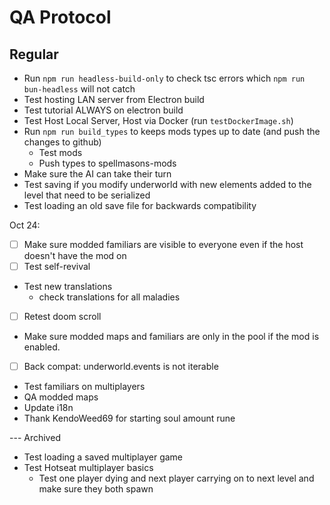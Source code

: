 # QA Protocol
## Regular
- Run `npm run headless-build-only` to check tsc errors which `npm run bun-headless` will not catch
- Test hosting LAN server from Electron build
- Test tutorial ALWAYS on electron build
- Test Host Local Server, Host via Docker (run `testDockerImage.sh`)
- Run `npm run build_types` to keeps mods types up to date (and push the changes to github)
    - Test mods
    - Push types to spellmasons-mods
- Make sure the AI can take their turn
- Test saving if you modify underworld with new elements added to the level that need to be serialized
- Test loading an old save file for backwards compatibility

Oct 24:
- [ ] Make sure modded familiars are visible to everyone even if the host doesn't have the mod on
- [ ] Test self-revival
- Test new translations
    - check translations for all maladies
- [ ] Retest doom scroll
- Make sure modded maps and familiars are only in the pool if the mod is enabled.
- [ ] Back compat: underworld.events is not iterable
- Test familiars on multiplayers
- QA modded maps
- Update i18n
- Thank KendoWeed69 for starting soul amount rune

--- Archived
- Test loading a saved multiplayer game
- Test Hotseat multiplayer basics
    - Test one player dying and next player carrying on to next level and make sure they both spawn
